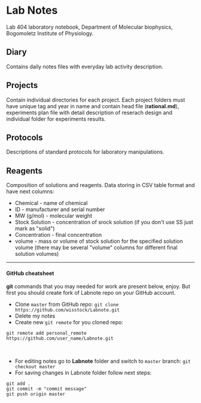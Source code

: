 Lab Notes
=========

Lab 404 laboratory notebook, Department of Molecular biophysics, Bogomoletz Institute of Physiology.


## Diary
Contains daily notes files with everyday lab activity description.

## Projects
Contain individual directories for each project.
Each project folders must have unique tag and year in name and contain head file (**rational.md**), experiments plan file with detail description of reserach design and individual folder for experiments results.

## Protocols
Descriptions of standard protocols for laboratory manipulations.

## Reagents
Composition of solutions and reagents.
Data storing in CSV table format and have next columns:
 - Chemical - name of chemical
 - ID - manufacturer and serial number
 - MW (g/mol) - molecular weight
 - Stock Solution - concentration of srock solution (if you don't use SS just mark as "solid")
 - Concentration - final concentration
 - volume - mass or volume of stock solution for the specified solution volume (there may be several "volume" columns for different final solution volumes)

---

#### GitHub cheatsheet

**git** commands that you may needed for work are present below, enjoy. But first you should create fork of Labnote repo on your GitHub account.


- Clone `master` from GitHub repo: `git clone https://github.com/wisstock/Labnote.git`
- Delete my notes
- Create new `git remote` for you cloned repo:
```
git remote add personal_remote https://github.com/user_name/Labnote.git
```

&nbsp;

- For editing notes go to **Labnote** folder and switch to `master` branch: `git checkout master`
- For saving changes in Labnote folder follow next steps:
```
git add . 
git commit -m "commit message"
git push origin master
```